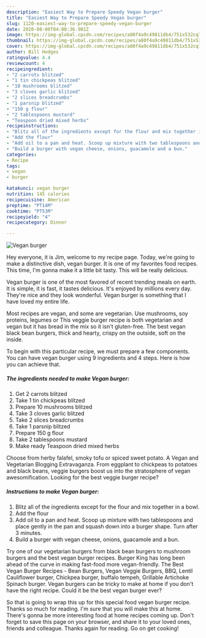 ```yaml
---
description: "Easiest Way to Prepare Speedy Vegan burger"
title: "Easiest Way to Prepare Speedy Vegan burger"
slug: 1120-easiest-way-to-prepare-speedy-vegan-burger
date: 2020-08-06T04:00:36.901Z
image: https://img-global.cpcdn.com/recipes/a80f4a9c49811db4/751x532cq70/vegan-burger-recipe-main-photo.jpg
thumbnail: https://img-global.cpcdn.com/recipes/a80f4a9c49811db4/751x532cq70/vegan-burger-recipe-main-photo.jpg
cover: https://img-global.cpcdn.com/recipes/a80f4a9c49811db4/751x532cq70/vegan-burger-recipe-main-photo.jpg
author: Bill Hodges
ratingvalue: 4.4
reviewcount: 4
recipeingredient:
- "2 carrots blitzed"
- "1 tin chickpeas blitzed"
- "10 mushrooms blitzed"
- "3 cloves garlic blitzed"
- "2 slices breadcrumbs"
- "1 parsnip blitzed"
- "150 g flour"
- "2 tablespoons mustard"
- "Teaspoon dried mixed herbs"
recipeinstructions:
- "Blitz all of the ingredients except for the flour and mix together in a bowl."
- "Add the flour"
- "Add oil to a pan and heat. Scoop up mixture with two tablespoons and place gently in the pan and squash down into a burger shape. Turn after 3 minutes."
- "Build a burger with vegan cheese, onions, guacamole and a bun."
categories:
- Recipe
tags:
- vegan
- burger

katakunci: vegan burger 
nutrition: 145 calories
recipecuisine: American
preptime: "PT14M"
cooktime: "PT53M"
recipeyield: "4"
recipecategory: Dinner

---
```



![Vegan burger](https://img-global.cpcdn.com/recipes/a80f4a9c49811db4/751x532cq70/vegan-burger-recipe-main-photo.jpg)

Hey everyone, it is Jim, welcome to my recipe page. Today, we're going to make a distinctive dish, vegan burger. It is one of my favorites food recipes. This time, I'm gonna make it a little bit tasty. This will be really delicious.

Vegan burger is one of the most favored of recent trending meals on earth. It is simple, it is fast, it tastes delicious. It's enjoyed by millions every day. They're nice and they look wonderful. Vegan burger is something that I have loved my entire life.

Most recipes are vegan, and some are vegetarian. Use mushrooms, soy proteins, legumes or This veggie burger recipe is both vegetarian and vegan but it has bread in the mix so it isn&#39;t gluten-free. The best vegan black bean burgers, thick and hearty, crispy on the outside, soft on the inside.


To begin with this particular recipe, we must prepare a few components. You can have vegan burger using 9 ingredients and 4 steps. Here is how you can achieve that.

<!--inarticleads1-->

##### The ingredients needed to make Vegan burger:

1. Get 2 carrots blitzed
1. Take 1 tin chickpeas blitzed
1. Prepare 10 mushrooms blitzed
1. Take 3 cloves garlic blitzed
1. Take 2 slices breadcrumbs
1. Take 1 parsnip blitzed
1. Prepare 150 g flour
1. Take 2 tablespoons mustard
1. Make ready Teaspoon dried mixed herbs


Choose from herby falafel, smoky tofu or spiced sweet potato. A Vegan and Vegetarian Blogging Extravaganza. From eggplant to chickpeas to potatoes and black beans, veggie burgers boost us into the stratosphere of vegan awesomification. Looking for the best veggie burger recipe? 

<!--inarticleads2-->

##### Instructions to make Vegan burger:

1. Blitz all of the ingredients except for the flour and mix together in a bowl.
1. Add the flour
1. Add oil to a pan and heat. Scoop up mixture with two tablespoons and place gently in the pan and squash down into a burger shape. Turn after 3 minutes.
1. Build a burger with vegan cheese, onions, guacamole and a bun.


Try one of our vegetarian burgers from black bean burgers to mushroom burgers and the best vegan burger recipes. Burger King has long been ahead of the curve in making fast-food more vegan-friendly. The Best Vegan Burger Recipes - Bean Burgers, Vegan Veggie Burgers, BBQ, Lentil Cauliflower burger, Chickpea burger, buffalo tempeh, Grillable Artichoke Spinach burger. Vegan burgers can be tricky to make at home if you don&#39;t have the right recipe. Could it be the best vegan burger ever? 

So that is going to wrap this up for this special food vegan burger recipe. Thanks so much for reading. I'm sure that you will make this at home. There's gonna be more interesting food at home recipes coming up. Don't forget to save this page on your browser, and share it to your loved ones, friends and colleague. Thanks again for reading. Go on get cooking!
